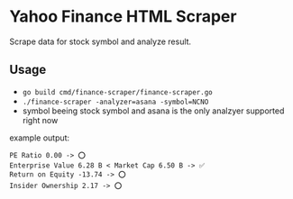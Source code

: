 # Yahoo Finance HTML Scraper
Scrape data for stock symbol and analyze result.

## Usage
* ```go build cmd/finance-scraper/finance-scraper.go```
* ```./finance-scraper -analyzer=asana -symbol=NCNO```
* symbol beeing stock symbol and asana is the only analzyer supported right now

example output: 
```
PE Ratio 0.00 -> ⭕
Enterprise Value 6.28 B < Market Cap 6.50 B -> ✅
Return on Equity -13.74 -> ⭕
Insider Ownership 2.17 -> ⭕
```
